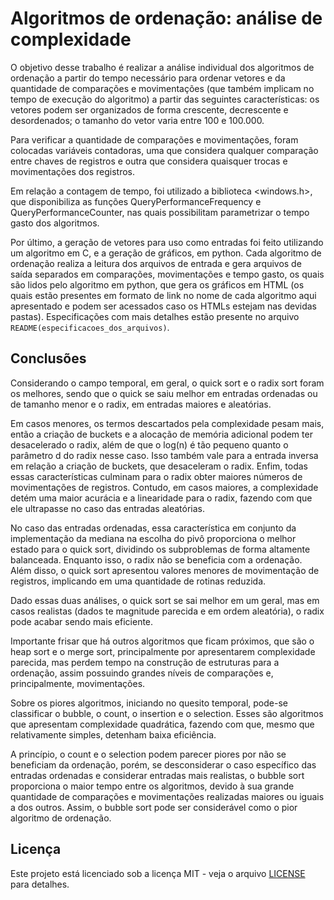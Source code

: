# Algoritmos de ordenação: análise de complexidade

O objetivo desse trabalho é realizar a análise individual dos algoritmos de 
ordenação a partir do tempo necessário para ordenar vetores e da quantidade de comparações e movimentações (que também implicam no tempo de execução do 
algoritmo) a partir das seguintes características: os vetores podem ser organizados de forma crescente, decrescente e desordenados; o tamanho do vetor varia entre 100 e 100.000.

Para verificar a quantidade de comparações e movimentações, foram colocadas 
variáveis contadoras, uma que considera qualquer comparação entre chaves de 
registros e outra que considera quaisquer trocas e movimentações dos registros.

Em relação a contagem de tempo, foi utilizado a biblioteca <windows.h>, que 
disponibiliza as funções QueryPerformanceFrequency e QueryPerformanceCounter, nas quais possibilitam parametrizar o tempo gasto dos algoritmos. 

Por último, a geração de vetores para uso como entradas foi feito utilizando um algoritmo em C, e a geração de gráficos, em python. Cada algoritmo de ordenação realiza a leitura dos arquivos de entrada e gera arquivos de saída separados em comparações, movimentações e tempo gasto, os quais são lidos pelo algoritmo em python, que gera os gráficos em HTML (os quais estão presentes em formato de link no nome de cada algoritmo aqui apresentado e podem ser acessados caso os HTMLs estejam nas devidas pastas). Especificações com mais detalhes estão presente no arquivo `README(especificacoes_dos_arquivos)`.

## Conclusões
Considerando o campo temporal, em geral, o quick sort e o radix sort foram os melhores, sendo que o quick se saiu melhor em entradas ordenadas ou de tamanho menor e o radix, em entradas maiores e aleatórias.

Em casos menores, os termos descartados pela complexidade pesam mais, 
então a criação de buckets e a alocação de memória adicional podem ter desacelerado o radix, além de que o log(n) é tão pequeno quanto o parâmetro d do radix nesse caso. Isso também vale para a entrada inversa em relação a criação de buckets, que desaceleram o radix. Enfim, todas essas características culminam para o radix obter maiores números de movimentações de registros. Contudo, em casos maiores, a complexidade detém uma maior acurácia e a linearidade para o radix, fazendo com que ele ultrapasse no caso das entradas aleatórias.

No caso das entradas ordenadas, essa característica em conjunto da 
implementação da mediana na escolha do pivô proporciona o melhor estado para o quick sort, dividindo os subproblemas de forma altamente balanceada. Enquanto isso, o radix não se beneficia com a ordenação. Além disso, o quick sort apresentou valores menores de movimentação de registros, implicando em uma quantidade de rotinas reduzida.

Dado essas duas análises, o quick sort se sai melhor em um geral, mas em 
casos realistas (dados te magnitude parecida e em ordem aleatória), o radix pode acabar sendo mais eficiente.

Importante frisar que há outros algoritmos que ficam próximos, que são o heap sort e o merge sort, principalmente por apresentarem complexidade parecida, mas perdem tempo na construção de estruturas para a ordenação, assim possuindo grandes níveis de comparações e, principalmente, movimentações.

Sobre os piores algoritmos, iniciando no quesito temporal, pode-se classificar o bubble, o count, o insertion e o selection. Esses são algoritmos que apresentam complexidade quadrática, fazendo com que, mesmo que relativamente simples, detenham baixa eficiência.

A princípio, o count e o selection podem parecer piores por não se beneficiam da ordenação, porém, se desconsiderar o caso específico das entradas ordenadas e considerar entradas mais realistas, o bubble sort proporciona o maior tempo entre os algoritmos, devido à sua grande quantidade de comparações e movimentações realizadas maiores ou iguais a dos outros. Assim, o bubble sort pode ser considerável como o pior algoritmo de ordenação.

## Licença

Este projeto está licenciado sob a licença MIT - veja o arquivo [LICENSE](LICENSE) para detalhes.
